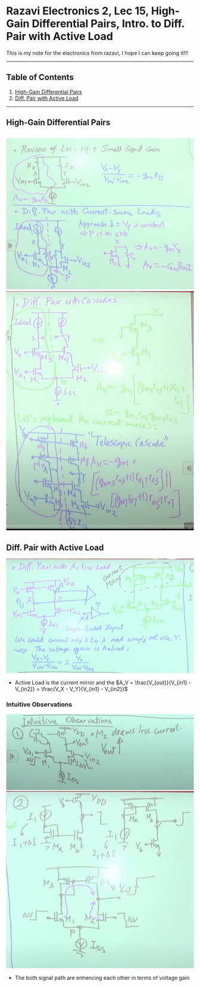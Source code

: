 

# Razavi Electronics 2, Lec 15, High-Gain Differential Pairs, Intro. to Diff. Pair with Active Load
This is my note for the electronics from razavi, I hope I can keep going it!!!

---

## Table of Contents
1. [High-Gain Differential Pairs](#high-gain-differential-pairs)
2. [Diff. Pair with Active Load](#diff-pair-with-active-load)



---
## High-Gain Differential Pairs


![](/images/MOSDiffPair10.png)
![](/images/MOSDiffPair11.png)
---
## Diff. Pair with Active Load 
![](/images/DiffPaarActiveLoad.png)
+ Active Load is the current mirror and the $A_V = \frac{V_{out}}{V_{in1} - V_{in2}} = \frac{V_X - V_Y}{V_{in1} - V_{in2}}$

### Intuitive Observations
![](/images/ActiveLoad1.png)
![](/images/ActiveLoad2.png)
+ The both signal path are enhencing each other in terms of voltage gain